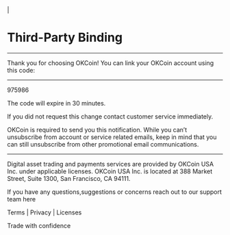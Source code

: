 | 

# Third-Party Binding  
  
---  
  
Thank you for choosing OKCoin! You can link your OKCoin account using this code:  
  
---  
  
975986  
  
The code will expire in 30 minutes.

If you did not request this change contact customer service immediately.  
  
OKCoin is required to send you this notification. While you can’t unsubscribe from account or service related emails, keep in mind that you can still unsubscribe from other promotional email communications.  
  
---  
  
Digital asset trading and payments services are provided by OKCoin USA Inc. under applicable licenses. OKCoin USA Inc. is located at 388 Market Street, Suite 1300, San Francisco, CA 94111.  
  
If you have any questions,suggestions or concerns reach out to our support team here  
  
Terms | Privacy | Licenses  
  
Trade with confidence
